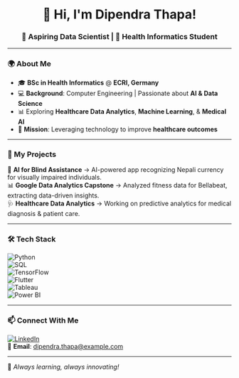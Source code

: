 <h1 align="center">👋 Hi, I'm Dipendra Thapa!</h1>
<h3 align="center">🚀 Aspiring Data Scientist | 🏥 Health Informatics Student</h3>

---

### 🌍 About Me  
- 🎓 **BSc in Health Informatics** @ **ECRI, Germany**  
- 💻 **Background**: Computer Engineering | Passionate about **AI & Data Science**  
- 📊 Exploring **Healthcare Data Analytics**, **Machine Learning**, & **Medical AI**  
- 🏥 **Mission**: Leveraging technology to improve **healthcare outcomes**  

---

### 🔬 My Projects  
🚀 **AI for Blind Assistance** → AI-powered app recognizing Nepali currency for visually impaired individuals.  
📊 **Google Data Analytics Capstone** → Analyzed fitness data for Bellabeat, extracting data-driven insights.  
🩺 **Healthcare Data Analytics** → Working on predictive analytics for medical diagnosis & patient care.  

---

### 🛠️ Tech Stack  
![Python](https://img.shields.io/badge/Python-3776AB?style=for-the-badge&logo=python&logoColor=white)  
![SQL](https://img.shields.io/badge/SQL-4479A1?style=for-the-badge&logo=mysql&logoColor=white)  
![TensorFlow](https://img.shields.io/badge/TensorFlow-FF6F00?style=for-the-badge&logo=tensorflow&logoColor=white)  
![Flutter](https://img.shields.io/badge/Flutter-02569B?style=for-the-badge&logo=flutter&logoColor=white)  
![Tableau](https://img.shields.io/badge/Tableau-E97627?style=for-the-badge&logo=tableau&logoColor=white)  
![Power BI](https://img.shields.io/badge/PowerBI-F2C811?style=for-the-badge&logo=powerbi&logoColor=black)  

---

### 📫 Connect With Me  
[![LinkedIn](https://img.shields.io/badge/LinkedIn-0A66C2?style=for-the-badge&logo=linkedin&logoColor=white)](https://www.linkedin.com/in/dipendra-thapa/)  
📧 **Email**: dipendra.thapa@example.com  

---

🚀 *Always learning, always innovating!*  
